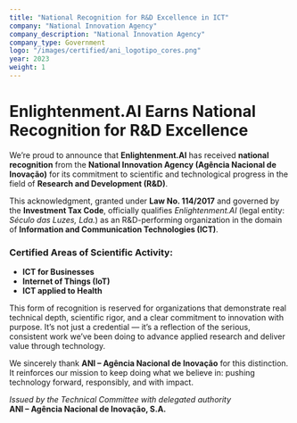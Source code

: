 ```yaml
---
title: "National Recognition for R&D Excellence in ICT"
company: "National Innovation Agency"
company_description: "National Innovation Agency"
company_type: Government
logo: "/images/certified/ani_logotipo_cores.png"
year: 2023
weight: 1
---
```


# Enlightenment.AI Earns National Recognition for R&D Excellence

We’re proud to announce that **Enlightenment.AI** has received **national recognition** from the **National Innovation Agency (Agência Nacional de Inovação)** for its commitment to scientific and technological progress in the field of **Research and Development (R&D)**.

This acknowledgment, granted under **Law No. 114/2017** and governed by the **Investment Tax Code**, officially qualifies *Enlightenment.AI* (legal entity: *Século das Luzes, Lda.*) as an R&D-performing organization in the domain of **Information and Communication Technologies (ICT)**.

### Certified Areas of Scientific Activity:
- **ICT for Businesses**
- **Internet of Things (IoT)**
- **ICT applied to Health**

This form of recognition is reserved for organizations that demonstrate real technical depth, scientific rigor, and a clear commitment to innovation with purpose. It’s not just a credential — it’s a reflection of the serious, consistent work we’ve been doing to advance applied research and deliver value through technology.

We sincerely thank **ANI – Agência Nacional de Inovação** for this distinction. It reinforces our mission to keep doing what we believe in: pushing technology forward, responsibly, and with impact.

*Issued by the Technical Committee with delegated authority*  
**ANI – Agência Nacional de Inovação, S.A.**